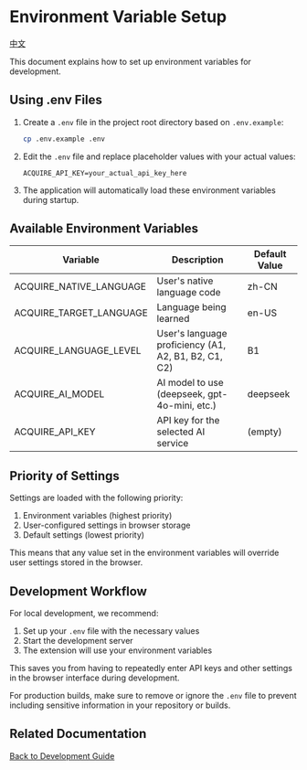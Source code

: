 # Environment Variable Setup

[中文](ENVIRONMENT_SETUP-cn.md)

This document explains how to set up environment variables for development.

## Using .env Files

1. Create a `.env` file in the project root directory based on `.env.example`:

    ```bash
    cp .env.example .env
    ```

2. Edit the `.env` file and replace placeholder values with your actual values:

    ```
    ACQUIRE_API_KEY=your_actual_api_key_here
    ```

3. The application will automatically load these environment variables during startup.

## Available Environment Variables

| Variable                | Description                                          | Default Value |
|-------------------------|------------------------------------------------------|---------------|
| ACQUIRE_NATIVE_LANGUAGE | User's native language code                          | zh-CN         |
| ACQUIRE_TARGET_LANGUAGE | Language being learned                               | en-US         |
| ACQUIRE_LANGUAGE_LEVEL  | User's language proficiency (A1, A2, B1, B2, C1, C2) | B1            |
| ACQUIRE_AI_MODEL        | AI model to use (deepseek, gpt-4o-mini, etc.)        | deepseek      |
| ACQUIRE_API_KEY         | API key for the selected AI service                  | (empty)       |

## Priority of Settings

Settings are loaded with the following priority:

1. Environment variables (highest priority)
2. User-configured settings in browser storage
3. Default settings (lowest priority)

This means that any value set in the environment variables will override user settings stored in the browser.

## Development Workflow

For local development, we recommend:

1. Set up your `.env` file with the necessary values
2. Start the development server
3. The extension will use your environment variables

This saves you from having to repeatedly enter API keys and other settings in the browser interface during development.

For production builds, make sure to remove or ignore the `.env` file to prevent including sensitive information in your
repository or builds.

## Related Documentation

[Back to Development Guide](DEVELOPMENT.md)
